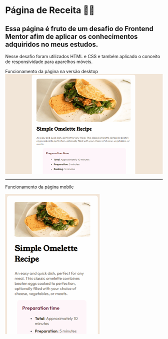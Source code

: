 # Página de Receita 🍕🌭

## Essa página é fruto de um desafio do Frontend Mentor afim de aplicar os conhecimentos adquiridos no meus estudos.
Nesse desafio foram utilizados HTML e CSS e também aplicado o conceito de responsividade para aparelhos móveis.

Funcionamento da página na versão desktop
<img src="./images/Animação.gif" alt="Funciomento da página">
<hr>

Funcionamento da página mobile

<img src="./images/Animação-responsivo.gif" alt="" width="60%">